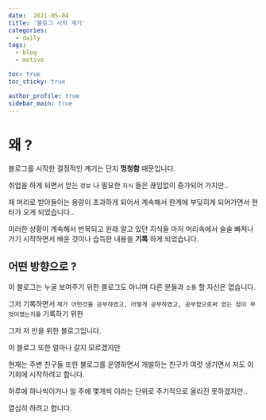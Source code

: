 ```yaml
---
date:  2021-05-04
title: '블로그 시작 계기'
categories:
  - daily
tags: 
  - blog
  - motive

toc: true
toc_sticky: true

author_profile: true
sidebar_main: true
---
```



# 왜 ?

블로그를 시작한 결정적인 계기는 단지 **멍청함** 때문입니다.

취업을 하게 되면서 얻는 ``정보`` 나 필요한 ``지식`` 들은 끊임없이 증가되어 가지만..

제 머리로 받아들이는 용량이 초과하게 되어서 계속해서 한계에 부딪히게 되어가면서 현타가 오게 되었습니다..


이러한 상황이 계속해서 반복되고 원래 알고 있던 지식들 마저 머리속에서 술술 빠져나가기 시작하면서 배운 것이나 습득한 내용을 **기록** 하게 되었습니다.


## 어떤 방향으로 ?

이 블로그는 누굴 보여주기 위한 블로그도 아니며 다른 분들과 ``소통`` 할 자신은 없습니다.

그저 기록하면서 ``제가 어떤것을 공부하였고, 어떻게 공부하였고, 공부함으로써 얻는 점이 무엇이였는지를`` 기록하기 위한 

그저 저 만을 위한 블로그입니다.

이 블로그 또한 얼마나 갈지 모르겠지만

현재는 주변 친구들 또한 블로그를 운영하면서 개발하는 친구가 여럿 생기면서 저도 이 기회에 시작하려고 합니다.

하루에 하나씩이거나 일 주에 몇개씩 이라는 단위로 주기적으로 올리진 못하겠지만.. 

열심히 하려고 합니다.